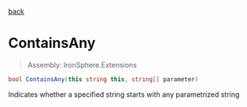 ﻿

[back](/IronSphere.Extensions/types/StringExtension)

# ContainsAny

> Assembly: IronSphere.Extensions

```csharp
bool ContainsAny(this string this, string[] parameter)
```

Indicates whether a specified string starts with any parametrized string

 